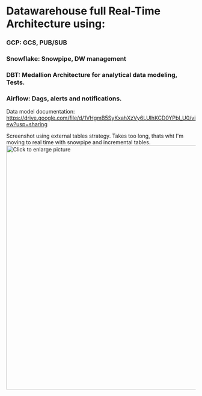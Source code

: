 # Datawarehouse full Real-Time Architecture using:
### GCP: GCS, PUB/SUB
### Snowflake: Snowpipe, DW management
### DBT: Medallion Architecture for analytical data modeling, Tests.
### Airflow: Dags, alerts and notifications.

Data model documentation: https://drive.google.com/file/d/1VHgmB5SyKxahXzVy6LUlhKCD0YPbl_U0/view?usp=sharing

Screenshot using external tables strategy. Takes too long, thats wht I'm moving to real time with snowpipe and incremental tables.
<a href="https://drive.google.com/uc?export=view&id=1L2EwFw9Rm5Bq9eXvcgQvggQySnu8jzVI"><img src="https://drive.google.com/uc?export=view&id=1L2EwFw9Rm5Bq9eXvcgQvggQySnu8jzVI" style="width: 650px; max-width: 100%; height: auto" title="Click to enlarge picture" />
